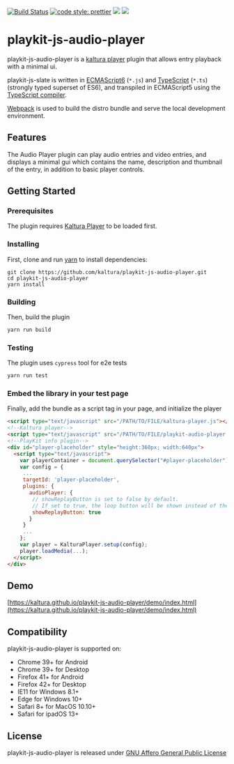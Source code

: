 [![Build Status](https://github.com/kaltura/playkit-js-audio-player/actions/workflows/run_canary_full_flow.yaml/badge.svg)](https://github.com/kaltura/playkit-js-audio-player/actions/workflows/run_canary_full_flow.yaml)
[![code style: prettier](https://img.shields.io/badge/code_style-prettier-ff69b4.svg?style=flat-square)](https://github.com/prettier/prettier)
[![](https://img.shields.io/npm/v/@playkit-js/audio-player/latest.svg)](https://www.npmjs.com/package/@playkit-js/audio-player)
[![](https://img.shields.io/npm/v/@playkit-js/audio-player/canary.svg)](https://www.npmjs.com/package/@playkit-js/audio-player/v/canary)

# playkit-js-audio-player

playkit-js-audio-player is a [kaltura player] plugin that allows entry playback with a minimal ui.

playkit-js-slate is written in [ECMAScript6] (`*.js`) and [TypeScript] (`*.ts`) (strongly typed superset of ES6),
and transpiled in ECMAScript5 using the [TypeScript compiler].

[Webpack] is used to build the distro bundle and serve the local development environment.

[kaltura player]: https://github.com/kaltura/kaltura-player-js.
[ecmascript6]: https://github.com/ericdouglas/ES6-Learning#articles--tutorials
[typescript]: https://www.typescriptlang.org/
[typescript compiler]: https://www.typescriptlang.org/docs/handbook/compiler-options.html
[webpack]: https://webpack.js.org/

## Features

The Audio Player plugin can play audio entries and video entries, and displays a minimal gui which contains the name, description and thumbnail of the entry, in addition to basic player controls.

## Getting Started

### Prerequisites

The plugin requires [Kaltura Player] to be loaded first.

[kaltura player]: https://github.com/kaltura/kaltura-player-js

### Installing

First, clone and run [yarn] to install dependencies:

[yarn]: https://yarnpkg.com/lang/en/

```
git clone https://github.com/kaltura/playkit-js-audio-player.git
cd playkit-js-audio-player
yarn install
```

### Building

Then, build the plugin

```javascript
yarn run build
```

### Testing

The plugin uses `cypress` tool for e2e tests

```javascript
yarn run test
```

### Embed the library in your test page

Finally, add the bundle as a script tag in your page, and initialize the player

```html
<script type="text/javascript" src="/PATH/TO/FILE/kaltura-player.js"></script>
<!--Kaltura player-->
<script type="text/javascript" src="/PATH/TO/FILE/playkit-audio-player.js"></script>
<!--PlayKit info plugin-->
<div id="player-placeholder" style="height:360px; width:640px">
  <script type="text/javascript">
    var playerContainer = document.querySelector("#player-placeholder");
    var config = {
     ...
     targetId: 'player-placeholder',
     plugins: {
       audioPlayer: {
        // showReplayButton is set to false by default.
        // If set to true, the loop button will be shown instead of the speed menu button
        showReplayButton: true
       }
     }
     ...
    };
    var player = KalturaPlayer.setup(config);
    player.loadMedia(...);
  </script>
</div>
```

## Demo

[https://kaltura.github.io/playkit-js-audio-player/demo/index.html](https://kaltura.github.io/playkit-js-audio-player/demo/index.html)

## Compatibility

playkit-js-audio-player is supported on:

- Chrome 39+ for Android
- Chrome 39+ for Desktop
- Firefox 41+ for Android
- Firefox 42+ for Desktop
- IE11 for Windows 8.1+
- Edge for Windows 10+
- Safari 8+ for MacOS 10.10+
- Safari for ipadOS 13+

## License

playkit-js-audio-player is released under [GNU Affero General Public License](LICENSE)
